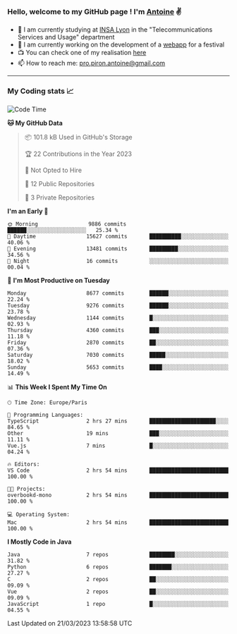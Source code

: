 ### Hello, welcome to my GitHub page ! I'm [Antoine](https://github.com/AntoinePiron) ✌️

- 🌱 I am currently studying at [INSA Lyon](https://www.insa-lyon.fr) in the "Telecommunications Services and Usage" department
- 🔭 I am currently working on the development of a [webapp](https://github.com/24HeuresINSA/Overbookd) for a festival
- 📺 You can check one of my realisation [here](https://astustc.fr)
- 📫 How to reach me: [pro.piron.antoine@gmail.com](mailto:pro.piron.antoine@gmail.com)

---

### My Coding stats 📈
<!--START_SECTION:waka-->
![Code Time](http://img.shields.io/badge/Code%20Time-58%20hrs%2051%20mins-blue)

**🐱 My GitHub Data** 

> 📦 101.8 kB Used in GitHub's Storage 
 > 
> 🏆 22 Contributions in the Year 2023
 > 
> 🚫 Not Opted to Hire
 > 
> 📜 12 Public Repositories 
 > 
> 🔑 3 Private Repositories 
 > 
**I'm an Early 🐤** 

```text
🌞 Morning                9886 commits        ██████░░░░░░░░░░░░░░░░░░░   25.34 % 
🌆 Daytime                15627 commits       ██████████░░░░░░░░░░░░░░░   40.06 % 
🌃 Evening                13481 commits       █████████░░░░░░░░░░░░░░░░   34.56 % 
🌙 Night                  16 commits          ░░░░░░░░░░░░░░░░░░░░░░░░░   00.04 % 
```
📅 **I'm Most Productive on Tuesday** 

```text
Monday                   8677 commits        ██████░░░░░░░░░░░░░░░░░░░   22.24 % 
Tuesday                  9276 commits        ██████░░░░░░░░░░░░░░░░░░░   23.78 % 
Wednesday                1144 commits        █░░░░░░░░░░░░░░░░░░░░░░░░   02.93 % 
Thursday                 4360 commits        ███░░░░░░░░░░░░░░░░░░░░░░   11.18 % 
Friday                   2870 commits        ██░░░░░░░░░░░░░░░░░░░░░░░   07.36 % 
Saturday                 7030 commits        █████░░░░░░░░░░░░░░░░░░░░   18.02 % 
Sunday                   5653 commits        ████░░░░░░░░░░░░░░░░░░░░░   14.49 % 
```


📊 **This Week I Spent My Time On** 

```text
🕑︎ Time Zone: Europe/Paris

💬 Programming Languages: 
TypeScript               2 hrs 27 mins       █████████████████████░░░░   84.65 % 
Other                    19 mins             ███░░░░░░░░░░░░░░░░░░░░░░   11.11 % 
Vue.js                   7 mins              █░░░░░░░░░░░░░░░░░░░░░░░░   04.24 % 

🔥 Editors: 
VS Code                  2 hrs 54 mins       █████████████████████████   100.00 % 

🐱‍💻 Projects: 
overbookd-mono           2 hrs 54 mins       █████████████████████████   100.00 % 

💻 Operating System: 
Mac                      2 hrs 54 mins       █████████████████████████   100.00 % 
```

**I Mostly Code in Java** 

```text
Java                     7 repos             ████████░░░░░░░░░░░░░░░░░   31.82 % 
Python                   6 repos             ███████░░░░░░░░░░░░░░░░░░   27.27 % 
C                        2 repos             ██░░░░░░░░░░░░░░░░░░░░░░░   09.09 % 
Vue                      2 repos             ██░░░░░░░░░░░░░░░░░░░░░░░   09.09 % 
JavaScript               1 repo              █░░░░░░░░░░░░░░░░░░░░░░░░   04.55 % 
```




 Last Updated on 21/03/2023 13:58:58 UTC
<!--END_SECTION:waka-->
